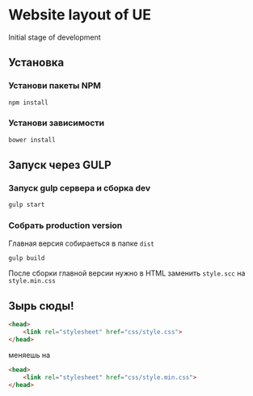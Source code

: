 # Website layout of UE

Initial stage of development

## Установка 
### Установи пакеты NPM
```sh
npm install 
```
### Установи зависимости 
```sh
bower install 
```

## Запуск через GULP
### Запуск gulp сервера и сборка dev
```sh
gulp start
```
### Собрать production version
Главная версия собираеться в папке `dist`
```sh
gulp build
```
После сборки главной версии нужно в HTML заменить `style.scc` на `style.min.css`

## Зырь сюды!

```html
<head>
    <link rel="stylesheet" href="css/style.css">
</head>
```
меняешь на 
```html
<head>
    <link rel="stylesheet" href="css/style.min.css">
</head>
```
